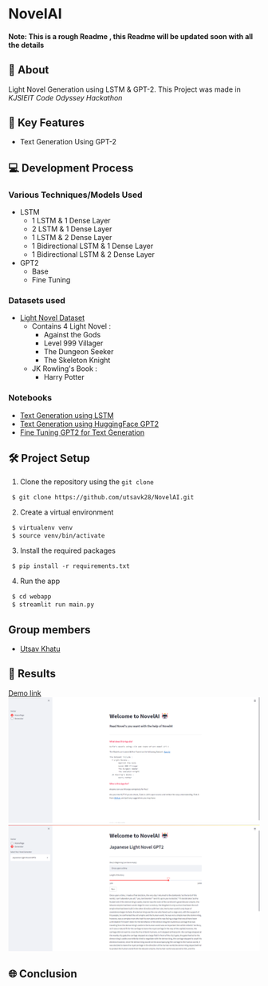 # NovelAI

#### Note: This is a rough Readme , this Readme will be updated soon with all the details

## 📌 About
Light Novel Generation using LSTM & GPT-2. This Project was made in *KJSIEIT Code Odyssey Hackathon*


## 🎯 Key Features
* Text Generation Using GPT-2 

## 💻 Development Process
### Various Techniques/Models Used
* LSTM 
  * 1 LSTM & 1 Dense Layer
  * 2 LSTM & 1 Dense Layer
  * 1 LSTM & 2 Dense Layer
  * 1 Bidirectional LSTM & 1 Dense Layer
  * 1 Bidirectional LSTM & 2 Dense Layer 
* GPT2
  * Base
  * Fine Tuning 

### Datasets used
* [Light Novel Dataset](https://www.kaggle.com/utsavk02/4-light-novel-for-text-generation)
  * Contains 4 Light Novel :
    * Against the Gods
    * Level 999 Villager
    * The Dungeon Seeker
    * The Skeleton Knight
  * JK Rowling's Book :
    * Harry Potter 


### Notebooks
* [Text Generation using LSTM](https://github.com/utsavk28/NovelAI/blob/main/notebooks/text-generation-using-lstm.ipynb)
* [Text Generation using HuggingFace GPT2](https://github.com/utsavk28/NovelAI/blob/main/notebooks/text-generation-with-huggingface-gpt2.ipynb)
* [Fine Tuning GPT2 for Text Generation](https://github.com/utsavk28/NovelAI/blob/main/notebooks/text-generation-using-fine-tuned-gpt-2.ipynb)


## 🛠 Project Setup

1. Clone the repository using the ```git clone```
```
 $ git clone https://github.com/utsavk28/NovelAI.git
```
2. Create a virtual environment
```
 $ virtualenv venv
 $ source venv/bin/activate
```
3. Install the required packages
```
 $ pip install -r requirements.txt
```
4. Run the app
```bash
 $ cd webapp
 $ streamlit run main.py
```

## Group members
- [Utsav Khatu](https://github.com/utsavk28)


## 📸 Results
[Demo link](https://www.youtube.com/watch?v=gzyclx5nLB0g)
![HomePage](https://github.com/utsavk28/NovelAI/blob/main/images/NovelAI.png) 
![GeneratorPage](https://github.com/utsavk28/NovelAI/blob/main/images/NovelAI-Generator.png) 

## 🌐 Conclusion

